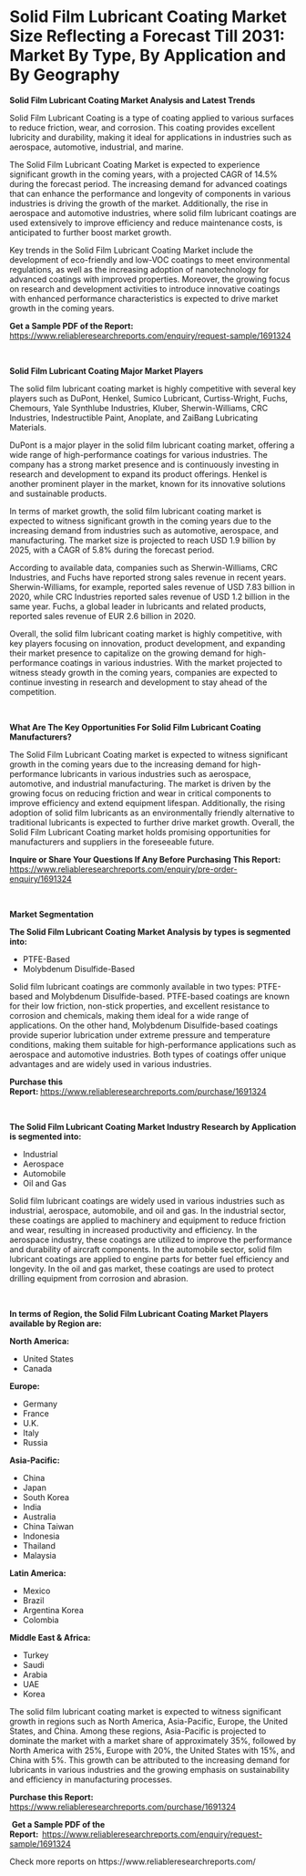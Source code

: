 <p><h1>Solid Film Lubricant Coating Market Size Reflecting a Forecast Till 2031: Market By Type, By Application and By Geography</h1></p><p><strong>Solid Film Lubricant Coating Market Analysis and Latest Trends</strong></p>
<p><p>Solid Film Lubricant Coating is a type of coating applied to various surfaces to reduce friction, wear, and corrosion. This coating provides excellent lubricity and durability, making it ideal for applications in industries such as aerospace, automotive, industrial, and marine.</p><p>The Solid Film Lubricant Coating Market is expected to experience significant growth in the coming years, with a projected CAGR of 14.5% during the forecast period. The increasing demand for advanced coatings that can enhance the performance and longevity of components in various industries is driving the growth of the market. Additionally, the rise in aerospace and automotive industries, where solid film lubricant coatings are used extensively to improve efficiency and reduce maintenance costs, is anticipated to further boost market growth.</p><p>Key trends in the Solid Film Lubricant Coating Market include the development of eco-friendly and low-VOC coatings to meet environmental regulations, as well as the increasing adoption of nanotechnology for advanced coatings with improved properties. Moreover, the growing focus on research and development activities to introduce innovative coatings with enhanced performance characteristics is expected to drive market growth in the coming years.</p></p>
<p><strong>Get a Sample PDF of the Report:&nbsp;</strong> <a href="https://www.reliableresearchreports.com/enquiry/request-sample/1691324">https://www.reliableresearchreports.com/enquiry/request-sample/1691324</a></p>
<p>&nbsp;</p>
<p><strong>Solid Film Lubricant Coating Major Market Players</strong></p>
<p><p>The solid film lubricant coating market is highly competitive with several key players such as DuPont, Henkel, Sumico Lubricant, Curtiss-Wright, Fuchs, Chemours, Yale Synthlube Industries, Kluber, Sherwin-Williams, CRC Industries, Indestructible Paint, Anoplate, and ZaiBang Lubricating Materials. </p><p>DuPont is a major player in the solid film lubricant coating market, offering a wide range of high-performance coatings for various industries. The company has a strong market presence and is continuously investing in research and development to expand its product offerings. Henkel is another prominent player in the market, known for its innovative solutions and sustainable products. </p><p>In terms of market growth, the solid film lubricant coating market is expected to witness significant growth in the coming years due to the increasing demand from industries such as automotive, aerospace, and manufacturing. The market size is projected to reach USD 1.9 billion by 2025, with a CAGR of 5.8% during the forecast period.</p><p>According to available data, companies such as Sherwin-Williams, CRC Industries, and Fuchs have reported strong sales revenue in recent years. Sherwin-Williams, for example, reported sales revenue of USD 7.83 billion in 2020, while CRC Industries reported sales revenue of USD 1.2 billion in the same year. Fuchs, a global leader in lubricants and related products, reported sales revenue of EUR 2.6 billion in 2020. </p><p>Overall, the solid film lubricant coating market is highly competitive, with key players focusing on innovation, product development, and expanding their market presence to capitalize on the growing demand for high-performance coatings in various industries. With the market projected to witness steady growth in the coming years, companies are expected to continue investing in research and development to stay ahead of the competition.</p></p>
<p>&nbsp;</p>
<p><strong>What Are The Key Opportunities For Solid Film Lubricant Coating Manufacturers?</strong></p>
<p><p>The Solid Film Lubricant Coating market is expected to witness significant growth in the coming years due to the increasing demand for high-performance lubricants in various industries such as aerospace, automotive, and industrial manufacturing. The market is driven by the growing focus on reducing friction and wear in critical components to improve efficiency and extend equipment lifespan. Additionally, the rising adoption of solid film lubricants as an environmentally friendly alternative to traditional lubricants is expected to further drive market growth. Overall, the Solid Film Lubricant Coating market holds promising opportunities for manufacturers and suppliers in the foreseeable future.</p></p>
<p><strong>Inquire or Share Your Questions If Any Before Purchasing This Report:</strong> <a href="https://www.reliableresearchreports.com/enquiry/pre-order-enquiry/1691324">https://www.reliableresearchreports.com/enquiry/pre-order-enquiry/1691324</a></p>
<p>&nbsp;</p>
<p><strong>Market Segmentation</strong></p>
<p><strong>The Solid Film Lubricant Coating Market Analysis by types is segmented into:</strong></p>
<p><ul><li>PTFE-Based</li><li>Molybdenum Disulfide-Based</li></ul></p>
<p><p>Solid film lubricant coatings are commonly available in two types: PTFE-based and Molybdenum Disulfide-based. PTFE-based coatings are known for their low friction, non-stick properties, and excellent resistance to corrosion and chemicals, making them ideal for a wide range of applications. On the other hand, Molybdenum Disulfide-based coatings provide superior lubrication under extreme pressure and temperature conditions, making them suitable for high-performance applications such as aerospace and automotive industries. Both types of coatings offer unique advantages and are widely used in various industries.</p></p>
<p><strong>Purchase this Report:&nbsp;</strong><a href="https://www.reliableresearchreports.com/purchase/1691324">https://www.reliableresearchreports.com/purchase/1691324</a></p>
<p>&nbsp;</p>
<p><strong>The Solid Film Lubricant Coating Market Industry Research by Application is segmented into:</strong></p>
<p><ul><li>Industrial</li><li>Aerospace</li><li>Automobile</li><li>Oil and Gas</li></ul></p>
<p><p>Solid film lubricant coatings are widely used in various industries such as industrial, aerospace, automobile, and oil and gas. In the industrial sector, these coatings are applied to machinery and equipment to reduce friction and wear, resulting in increased productivity and efficiency. In the aerospace industry, these coatings are utilized to improve the performance and durability of aircraft components. In the automobile sector, solid film lubricant coatings are applied to engine parts for better fuel efficiency and longevity. In the oil and gas market, these coatings are used to protect drilling equipment from corrosion and abrasion.</p></p>
<p>&nbsp;</p>
<p><strong>In terms of Region, the Solid Film Lubricant Coating Market Players available by Region are:</strong></p>
<p>
    <p> <strong> North America: </strong>
        <ul>
            <li>United States</li>
            <li>Canada</li>
        </ul>
        </p> 
    <p> <strong> Europe: </strong>
        <ul>
            <li>Germany</li>
            <li>France</li>
            <li>U.K.</li>
            <li>Italy</li>
            <li>Russia</li>
        </ul>
        </p> 
    <p> <strong> Asia-Pacific: </strong>
        <ul>
            <li>China</li>
            <li>Japan</li>
            <li>South Korea</li>
            <li>India</li>
            <li>Australia</li>
            <li>China Taiwan</li>
            <li>Indonesia</li>
            <li>Thailand</li>
            <li>Malaysia</li>
        </ul>
        </p> 
    <p> <strong> Latin America: </strong>
        <ul>
            <li>Mexico</li>
            <li>Brazil</li>
            <li>Argentina Korea</li>
            <li>Colombia</li>
        </ul>
        </p> 
    <p> <strong> Middle East & Africa: </strong>
        <ul>
            <li>Turkey</li>
            <li>Saudi</li>
            <li>Arabia</li>
            <li>UAE</li>
            <li>Korea</li>
        </ul>
    </p>
    </p>
<p><p>The solid film lubricant coating market is expected to witness significant growth in regions such as North America, Asia-Pacific, Europe, the United States, and China. Among these regions, Asia-Pacific is projected to dominate the market with a market share of approximately 35%, followed by North America with 25%, Europe with 20%, the United States with 15%, and China with 5%. This growth can be attributed to the increasing demand for lubricants in various industries and the growing emphasis on sustainability and efficiency in manufacturing processes.</p></p>
<p><strong>Purchase this Report: </strong><a href="https://www.reliableresearchreports.com/purchase/1691324">https://www.reliableresearchreports.com/purchase/1691324</a></p>
<p>&nbsp;<strong>Get a Sample PDF of the Report:&nbsp;&nbsp;</strong><a href="https://www.reliableresearchreports.com/enquiry/request-sample/1691324">https://www.reliableresearchreports.com/enquiry/request-sample/1691324</a></p>
<p><strong></strong></p>
<p>Check more reports on https://www.reliableresearchreports.com/</p>